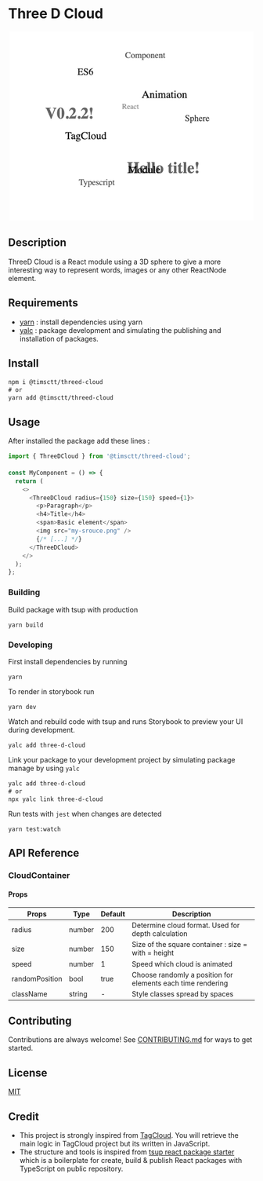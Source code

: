 # Three D Cloud

<p align="center">
  <img alt="ThreeD Cloud" src=".github/images/ThreeDCloud.gif">
</p>

## Description

ThreeD Cloud is a React module using a 3D sphere to give a more interesting way to represent words, images or any other ReactNode element.

## Requirements

- [yarn](https://classic.yarnpkg.com/lang/en/docs/install/ 'yarn') : install dependencies using yarn
- [yalc](https://github.com/wclr/yalc 'yalc') : package development and simulating the publishing and installation of packages.

## Install

```shell
npm i @timsctt/threed-cloud
# or
yarn add @timsctt/threed-cloud
```

## Usage

After installed the package add these lines :

```typescript
import { ThreeDCloud } from '@timsctt/threed-cloud';

const MyComponent = () => {
  return (
    <>
      <ThreeDCloud radius={150} size={150} speed={1}>
        <p>Paragraph</p>
        <h4>Title</h4>
        <span>Basic element</span>
        <img src="my-srouce.png" />
        {/* [...] */}
      </ThreeDCloud>
    </>
  );
};
```

### Building

Build package with tsup with production

```shell
yarn build
```

### Developing

First install dependencies by running

```shell
yarn
```

To render in storybook run

```shell
yarn dev
```

Watch and rebuild code with tsup and runs Storybook to preview your UI during development.

```shell
yalc add three-d-cloud
```

Link your package to your development project by simulating package manage by using `yalc`

```shell
yalc add three-d-cloud
# or
npx yalc link three-d-cloud
```

Run tests with `jest` when changes are detected

```shell
yarn test:watch
```

## API Reference

### CloudContainer

#### Props

| Props          | Type   | Default | Description                                                 |
| -------------- | ------ | ------- | ----------------------------------------------------------- |
| radius         | number | 200     | Determine cloud format. Used for depth calculation          |
| size           | number | 150     | Size of the square container : size = with = height         |
| speed          | number | 1       | Speed which cloud is animated                               |
| randomPosition | bool   | true    | Choose randomly a position for elements each time rendering |
| className      | string | -       | Style classes spread by spaces                              |

## Contributing

Contributions are always welcome! See [CONTRIBUTING.md](CONTRIBUTING.md 'CONTRIBUTING.md') for ways to get started.

## License

[MIT](https://choosealicense.com/licenses/mit/)

## Credit

- This project is strongly inspired from [TagCloud](https://github.com/cong-min/TagCloud 'TagCloud'). You will retrieve the main logic in TagCloud project but its written in JavaScript.
- The structure and tools is inspired from [tsup react package starter](https://github.com/TimMikeladze/tsup-react-package-starter 'tsup react package starter') which is a boilerplate for create, build & publish React packages with TypeScript on public repository.

